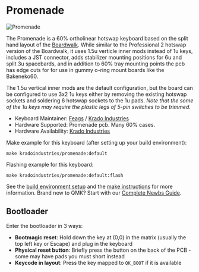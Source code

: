 # Promenade

![Promenade](https://i.imgur.com/VXlXflth.jpg)

The Promenade is a 60% ortholinear hotswap keyboard based on the split hand layout of the [Boardwalk](https://github.com/qmk/qmk_firmware/tree/master/keyboards/boardwalk). While similar to the Professional 2 hotswap version of the Boardwalk, it uses 1.5u verticle inner mods instead of 1u keys, includes a JST connector, adds stabilizer mounting positions for 6u and split 3u spacebards, and in addition to 60% tray mounting points the pcb has edge cuts for for use in gummy o-ring mount boards like the Bakeneko60. 

The 1.5u vertical inner mods are the default configuration, but the board can be configured to use 3x2 1u keys either by removing the existing hotswap sockets and soldering 6 hotswap sockets to the 1u pads. *Note that the some of the 1u keys may require the plastic legs of 5-pin switches to be trimmed.*

* Keyboard Maintainer: [Feags](https://github.com/Feags) / [Krado Industries](https://kradoindustries.com/)
* Hardware Supported: Promenade pcb. Many 60% cases.  
* Hardware Availability: [Krado Industries](https://kradoindustries.com/)

Make example for this keyboard (after setting up your build environment):

    make kradoindustries/promenade:default

Flashing example for this keyboard:

    make kradoindustries/promenade:default:flash
    

See the [build environment setup](https://docs.qmk.fm/#/getting_started_build_tools) and the [make instructions](https://docs.qmk.fm/#/getting_started_make_guide) for more information. Brand new to QMK? Start with our [Complete Newbs Guide](https://docs.qmk.fm/#/newbs).

## Bootloader

Enter the bootloader in 3 ways:

* **Bootmagic reset**: Hold down the key at (0,0) in the matrix (usually the top left key or Escape) and plug in the keyboard
* **Physical reset button**: Briefly press the button on the back of the PCB - some may have pads you must short instead
* **Keycode in layout**: Press the key mapped to `QK_BOOT` if it is available